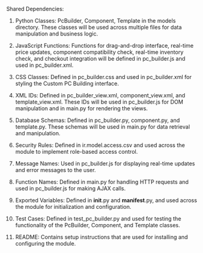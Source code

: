 Shared Dependencies:

1. Python Classes: PcBuilder, Component, Template in the models directory. These classes will be used across multiple files for data manipulation and business logic.

2. JavaScript Functions: Functions for drag-and-drop interface, real-time price updates, component compatibility check, real-time inventory check, and checkout integration will be defined in pc_builder.js and used in pc_builder.xml.

3. CSS Classes: Defined in pc_builder.css and used in pc_builder.xml for styling the Custom PC Building interface.

4. XML IDs: Defined in pc_builder_view.xml, component_view.xml, and template_view.xml. These IDs will be used in pc_builder.js for DOM manipulation and in main.py for rendering the views.

5. Database Schemas: Defined in pc_builder.py, component.py, and template.py. These schemas will be used in main.py for data retrieval and manipulation.

6. Security Rules: Defined in ir.model.access.csv and used across the module to implement role-based access control.

7. Message Names: Used in pc_builder.js for displaying real-time updates and error messages to the user.

8. Function Names: Defined in main.py for handling HTTP requests and used in pc_builder.js for making AJAX calls.

9. Exported Variables: Defined in __init__.py and __manifest__.py, and used across the module for initialization and configuration.

10. Test Cases: Defined in test_pc_builder.py and used for testing the functionality of the PcBuilder, Component, and Template classes.

11. README: Contains setup instructions that are used for installing and configuring the module.